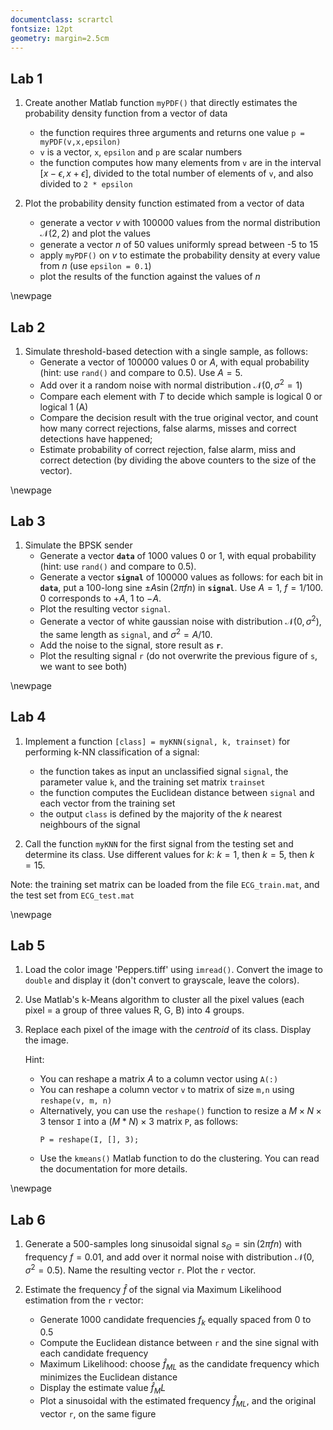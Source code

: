 ```yaml
---
documentclass: scrartcl
fontsize: 12pt
geometry: margin=2.5cm
---
```



## Lab 1 

1. Create another Matlab function `myPDF()` that directly estimates the probability density function from a vector of data
    - the function requires three arguments and returns one value `p = myPDF(v,x,epsilon)`
    - `v` is a vector, `x`, `epsilon` and `p` are scalar numbers
    - the function computes how many elements from `v` are in the interval $[x - \epsilon, x + \epsilon]$, divided to the total number of elements of `v`, and also divided to `2 * epsilon`

2. Plot the probability density function estimated from a vector of data
    - generate a vector $v$ with 100000 values from the normal distribution $\mathcal{N}(2,2)$ and plot the values
	- generate a vector $n$ of 50 values uniformly spread between -5 to 15
	- apply `myPDF()` on $v$ to estimate the probability density at every value from $n$ (use `epsilon = 0.1`)
	- plot the results of the function against the values of $n$
	
\newpage	

## Lab 2

1. Simulate threshold-based detection with a single sample, as follows:
    * Generate a vector of 100000 values $0$ or $A$, with equal probability (hint: use `rand()` and compare to 0.5). Use $A=5$.
    * Add over it a random noise with normal distribution $\mathcal{N}(0, \sigma^2=1)$
    * Compare each element with $T$ to decide which sample is logical 0 or logical 1 (A)
    * Compare the decision result with the true original vector, and count how many correct rejections, false alarms, misses and correct detections have happened;
    * Estimate probability of correct rejection, false alarm, miss and correct detection (by dividing the above counters to the size of the vector).

\newpage

## Lab 3

1. Simulate the BPSK sender
    * Generate a vector **`data`** of 1000 values $0$ or $1$, with equal probability (hint: use `rand()` and compare to 0.5).
    * Generate a vector **`signal`** of 100000 values as follows: for each bit in **`data`**, put
    a 100-long sine $\pm A \sin(2 \pi f n)$ in **`signal`**. Use $A = 1$, $f=1/100$. $0$ corresponds to $+A$, $1$ to $-A$.
    * Plot the resulting vector `signal`.
	* Generate a vector of white gaussian noise with distribution $\mathcal{N}(0, \sigma^2)$, the same length as `signal`, and $\sigma^2 = A/10$.
	* Add the noise to the signal, store result as **`r`**.
	* Plot the resulting signal `r` (do not overwrite the previous figure of `s`, we want to see both)

\newpage

## Lab 4

1. Implement a function ``[class] = myKNN(signal, k, trainset)`` for performing k-NN classification of a signal:
    - the function takes as input an unclassified signal `signal`, the parameter value `k`, and the training set matrix `trainset`
    - the function computes the Euclidean distance between `signal` and each vector from the training set
    - the output `class` is defined by the majority of the $k$ nearest neighbours of the signal

2. Call the function ``myKNN`` for the first signal from the testing set and determine its class.
Use different values for $k$: $k=1$, then $k=5$, then $k=15$.

Note: the training set matrix can be loaded from the file `ECG_train.mat`, and the test set from `ECG_test.mat`

\newpage

## Lab 5

1. Load the color image 'Peppers.tiff' using `imread()`.
Convert the image to `double` and display it
(don't convert to grayscale, leave the colors).

2. Use Matlab's k-Means algorithm to cluster all
the pixel values (each pixel = a group of three values R, G, B)
into 4 groups.

3. Replace each pixel of the image with the *centroid*
of its class. Display the image.

	Hint: 

     - You can reshape a matrix $A$ to a column vector using `A(:)`
     - You can reshape a column vector `v` to matrix of size `m,n` using `reshape(v, m, n)`
     - Alternatively, you can use the `reshape()` function to resize a $M \times N \times 3$
     tensor `I` into a $(M*N) \times 3$ matrix `P`, as follows:
       ```
       P = reshape(I, [], 3);
       ```
     - Use the `kmeans()` Matlab function to do the clustering.
     You can read the documentation for more details.

\newpage

## Lab 6

1. Generate a 500-samples long sinusoidal signal $s_\Theta = \sin(2 \pi f n)$ with frequency $f = 0.01$,
and add over it normal noise with distribution $\mathcal{N}(0, \sigma^2 = 0.5)$.
Name the resulting vector `r`. Plot the `r` vector.

2. Estimate the frequency $\hat{f}$ of the signal via Maximum Likelihood estimation from the `r` vector:
    * Generate 1000 candidate frequencies $f_k$ equally spaced from 0 to 0.5
    * Compute the Euclidean distance between `r` and the sine signal with each candidate frequency
    * Maximum Likelihood: choose $\hat{f}_{ML}$ as the candidate frequency which minimizes the Euclidean distance
    * Display the estimate value $\hat{f}_ML$
    * Plot a sinusoidal with the estimated frequency $\hat{f}_{ML}$, and the original vector `r`, on the same figure


